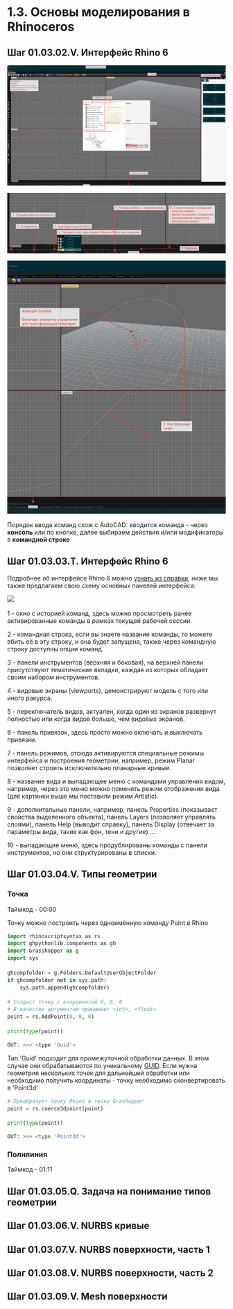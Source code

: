 # 1.3. Основы моделирования в Rhinoceros

## **Шаг 01.03.02.V.** Интерфейс Rhino 6

![&#x41E;&#x441;&#x43D;&#x43E;&#x432;&#x43D;&#x44B;&#x435; &#x43A;&#x43D;&#x43E;&#x43F;&#x43A;&#x438;, &#x432;&#x438;&#x434;&#x438;&#x43C;&#x44B;&#x435; &#x43F;&#x440;&#x438; &#x441;&#x442;&#x430;&#x440;&#x442;&#x435;](../../.gitbook/assets/image%20%287%29.png)

![&#x41A;&#x43D;&#x43E;&#x43F;&#x43A;&#x438; &#x421;&#x442;&#x440;&#x43E;&#x43A;&#x438; &#x441;&#x43E;&#x441;&#x442;&#x43E;&#x44F;&#x43D;&#x438;&#x44F;](../../.gitbook/assets/image%20%285%29.png)

![](../../.gitbook/assets/image.png)

Порядок ввода команд схож с AutoCAD: вводится команда - через **консоль** или по кнопке, далее выбираем действия и/или модификаторы в **командной строке**

## **Шаг 01.03.03.T.** Интерфейс Rhino 6

Подробнее об интерфейсе Rhino 6 можно [узнать из справки](http://docs.mcneel.com/rhino/5/help/en-us/index.htm#user_interface/rhino_window.htm), ниже мы также предлагаем свою схему основных панелей интерфейса:

![](https://ucarecdn.com/dcf262e3-87f4-4cab-837e-30a55b395d14/)

1 - окно с историей команд, здесь можно просмотреть ранее активированные команды в рамках текущей рабочей сессии.

2 - командная строка, если вы знаете название команды, то можете вбить её в эту строку, и она будет запущена, также через командную строку доступны опции команд.

3 - панели инструментов \(верхняя и боковая\), на верхней панели присутствуют тематические вкладки, каждая из которых обладает своим набором инструментов.

4 - видовые экраны \(viewports\), демонстрируют модель с того или иного ракурса.

5 - переключатель видов, актуален, когда один из экранов развернут полностью или когда видов больше, чем видовых экранов.

6 - панель привязок, здесь просто можно включать и выключать привязки.

7 - панель режимов, отсюда активируются специальные режимы интерфейса и построения геометрии, например, режим Planar позволяет строить исключительно планарные кривые.

8 - название вида и выпадающее меню с командами управления видом, например, через это меню можно поменять режим отображения вида \(для картинки выше мы поставили режим Artistic\).

9 - дополнительные панели, например, панель Properties \(показывает свойства выделенного объекта\), панель Layers \(позволяет управлять слоями\), панель Help \(выводит справку\), панель Display \(отвечает за параметры вида, такие как фон, тени и другие\) ...

10 - выпадающие меню, здесь продублированы команды с панели инструментов, но они структурированы в списки.

## **Шаг 01.03.04.V.** Типы геометрии

### Точка

Таймкод - 00:00

Точку можно построить через одноимённую команду Point в Rhino

```python
import rhinoscriptsyntax as rs
import ghpythonlib.components as gh
import Grasshopper as g
import sys

ghcompfolder = g.Folders.DefaultUserObjectFolder
if ghcompfolder not in sys.path:
    sys.path.append(ghcompfolder)

# Создаст точку с координатой 0, 0, 0 
# В качестве аргументом принимает <int>, <float>
point = rs.AddPoint(0, 0, 0)

print(type(point))
```

```bash
OUT: >>> <type 'Guid'>
```

Тип 'Guid' подходит для промежуточной обработки данных. В этом случае они обрабатываются по уникальному [GUID](https://ru.wikipedia.org/wiki/GUID). Если нужна геометрия нескольких точек для дальнейшей обработки или необходимо получить координаты - точку необходимо сконвертировать в 'Point3d'

```python
# Преобразует точку Rhino в точку Grashopper
point = rs.coerce3dpoint(point)

print(type(point))
```

```python
OUT: >>> <type 'Point3d'>
```

### Полилиния

Таймкод - 01:11

## **Шаг 01.03.05.Q.** Задача на понимание типов геометрии

## **Шаг 01.03.06.V.** NURBS кривые

## **Шаг 01.03.07.V.** NURBS поверхности, часть 1

## **Шаг 01.03.08.V.** NURBS поверхности, часть 2

## **Шаг 01.03.09.V.** Mesh поверхности


